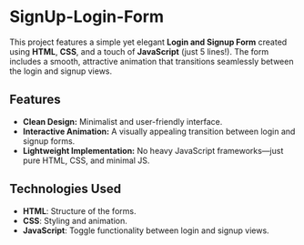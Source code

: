 # SignUp-Login-Form
This project features a simple yet elegant **Login and Signup Form** created using **HTML**, **CSS**, and a touch of **JavaScript** (just 5 lines!). The form includes a smooth, attractive animation that transitions seamlessly between the login and signup views.

## Features
- **Clean Design:** Minimalist and user-friendly interface.
- **Interactive Animation:** A visually appealing transition between login and signup forms.
- **Lightweight Implementation:** No heavy JavaScript frameworks—just pure HTML, CSS, and minimal JS.

## Technologies Used
- **HTML**: Structure of the forms.
- **CSS**: Styling and animation.
- **JavaScript**: Toggle functionality between login and signup views.
